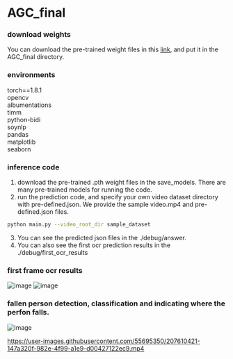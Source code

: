 # AGC_final
### download weights
You can download the pre-trained weight files in this [link](https://drive.google.com/drive/folders/10pJw5Bx80zDLEdsDjav5P6bCAUr2kCKk?usp=sharing), and put it in the AGC_final directory. 

### environments
torch==1.8.1<br/>
opencv<br/>
albumentations<br/>
timm<br/>
python-bidi<br/>
soynlp<br/>
pandas<br/>
matplotlib<br/>
seaborn<br/>

### inference code
1. download the pre-trained .pth weight files in the save_models. There are many pre-trained models for running the code.
2. run the prediction code, and specify your own video dataset directory with pre-defined.json. We provide the sample video.mp4 and pre-defined.json files.
```bash
python main.py --video_root_dir sample_dataset
```
3. You can see the predicted json files in the ./debug/answer.
4. You can also see the first ocr prediction results in the ./debug/first_ocr_results


### first frame ocr results
![image](https://user-images.githubusercontent.com/55695350/207616454-d16d45b8-b528-479d-bcd4-c1d0fa8ad386.png)
![image](https://user-images.githubusercontent.com/55695350/207616486-c8144f59-c1ee-49bc-bb4b-5c655537c761.png)


### fallen person detection, classification and indicating where the perfon falls.
![image](https://user-images.githubusercontent.com/55695350/207606510-092fbc36-e9c0-44b7-b39a-5652ef92052c.png)


https://user-images.githubusercontent.com/55695350/207610421-147a320f-982e-4f99-a1e9-d00427122ec9.mp4

